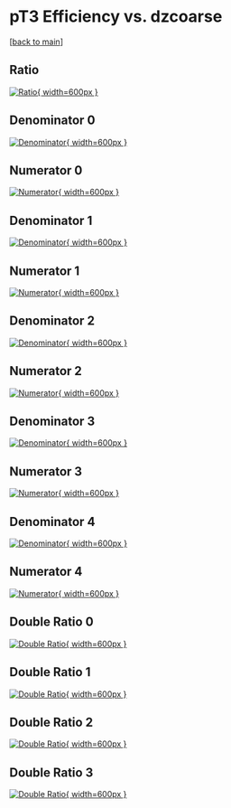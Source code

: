 # pT3 Efficiency vs. dzcoarse

[[back to main](./)]



## Ratio

[![Ratio](../mtv/var/pT3_xtr_321_-1_eff_dzcoarse.png){ width=600px }](../mtv/var/pT3_xtr_321_-1_eff_dzcoarse.pdf)

## Denominator 0

[![Denominator](../mtv/den/pT3_xtr_321_-1_eff_dzcoarse_den0.png){ width=600px }](../mtv/den/pT3_xtr_321_-1_eff_dzcoarse_den0.pdf)

## Numerator 0

[![Numerator](../mtv/num/pT3_xtr_321_-1_eff_dzcoarse_num0.png){ width=600px }](../mtv/num/pT3_xtr_321_-1_eff_dzcoarse_num0.pdf)

## Denominator 1

[![Denominator](../mtv/den/pT3_xtr_321_-1_eff_dzcoarse_den1.png){ width=600px }](../mtv/den/pT3_xtr_321_-1_eff_dzcoarse_den1.pdf)

## Numerator 1

[![Numerator](../mtv/num/pT3_xtr_321_-1_eff_dzcoarse_num1.png){ width=600px }](../mtv/num/pT3_xtr_321_-1_eff_dzcoarse_num1.pdf)

## Denominator 2

[![Denominator](../mtv/den/pT3_xtr_321_-1_eff_dzcoarse_den2.png){ width=600px }](../mtv/den/pT3_xtr_321_-1_eff_dzcoarse_den2.pdf)

## Numerator 2

[![Numerator](../mtv/num/pT3_xtr_321_-1_eff_dzcoarse_num2.png){ width=600px }](../mtv/num/pT3_xtr_321_-1_eff_dzcoarse_num2.pdf)

## Denominator 3

[![Denominator](../mtv/den/pT3_xtr_321_-1_eff_dzcoarse_den3.png){ width=600px }](../mtv/den/pT3_xtr_321_-1_eff_dzcoarse_den3.pdf)

## Numerator 3

[![Numerator](../mtv/num/pT3_xtr_321_-1_eff_dzcoarse_num3.png){ width=600px }](../mtv/num/pT3_xtr_321_-1_eff_dzcoarse_num3.pdf)

## Denominator 4

[![Denominator](../mtv/den/pT3_xtr_321_-1_eff_dzcoarse_den4.png){ width=600px }](../mtv/den/pT3_xtr_321_-1_eff_dzcoarse_den4.pdf)

## Numerator 4

[![Numerator](../mtv/num/pT3_xtr_321_-1_eff_dzcoarse_num4.png){ width=600px }](../mtv/num/pT3_xtr_321_-1_eff_dzcoarse_num4.pdf)

## Double Ratio 0

[![Double Ratio](../mtv/ratio/pT3_xtr_321_-1_eff_dzcoarse_ratio0.png){ width=600px }](../mtv/ratio/pT3_xtr_321_-1_eff_dzcoarse_ratio0.pdf)

## Double Ratio 1

[![Double Ratio](../mtv/ratio/pT3_xtr_321_-1_eff_dzcoarse_ratio1.png){ width=600px }](../mtv/ratio/pT3_xtr_321_-1_eff_dzcoarse_ratio1.pdf)

## Double Ratio 2

[![Double Ratio](../mtv/ratio/pT3_xtr_321_-1_eff_dzcoarse_ratio2.png){ width=600px }](../mtv/ratio/pT3_xtr_321_-1_eff_dzcoarse_ratio2.pdf)

## Double Ratio 3

[![Double Ratio](../mtv/ratio/pT3_xtr_321_-1_eff_dzcoarse_ratio3.png){ width=600px }](../mtv/ratio/pT3_xtr_321_-1_eff_dzcoarse_ratio3.pdf)

